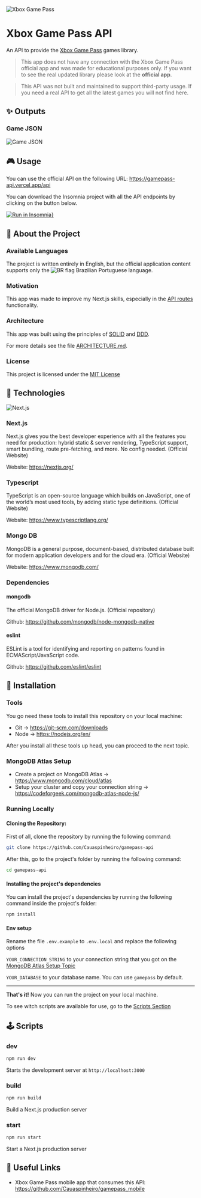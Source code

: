 ![Xbox Game Pass](.github/cover.png)

# Xbox Game Pass API

An API to provide the [Xbox Game Pass](https://www.xbox.com/en-us/xbox-game-pass) games library.

> This app does not have any connection with the Xbox Game Pass official app and was made for educational purposes only. If you want to see the real updated library please look at the **official app**.

> This API was not built and maintained to support third-party usage. If you need a real API to get all the latest games you will not find here.

## :sparkles: Outputs

### Game JSON

![Game JSON](.github/game.png)

## :video_game: Usage

You can use the official API on the following URL: https://gamepass-api.vercel.app/api

You can download the Insomnia project with all the API endpoints by clicking on the button below.

[![Run in Insomnia}](https://insomnia.rest/images/run.svg)](https://insomnia.rest/run/?label=Gamepass%20API&uri=https%3A%2F%2Fraw.githubusercontent.com%2FCauaspinheiro%2Fgamepass-api%2Fmain%2F.github%2Finsomnia.yaml)

## :page_facing_up: About the Project

### Available Languages

The project is written entirely in English, but the official application content supports only the ![BR flag](.github/BR.png) Brazilian Portuguese language.

### Motivation

This app was made to improve my Next.js skills, especially in the [API routes](https://nextjs.org/docs/api-routes/introduction) functionality.

### Architecture

This app was built using the principles of [SOLID](https://en.wikipedia.org/wiki/SOLID) and [DDD](https://en.wikipedia.org/wiki/Domain-driven_design).

For more details see the file [ARCHITECTURE.md](ARCHITECTURE.md).

### License

This project is licensed under the [MIT License](LICENSE)

## :test_tube: Technologies

![Next.js](https://blog.rocketseat.com.br/content/images/2018/12/image-93.png)

### Next.js

Next.js gives you the best developer experience with all the features you need for production: hybrid static & server rendering, TypeScript support, smart bundling, route pre-fetching, and more. No config needed. (Official Website)

Website: https://nextjs.org/

### Typescript

TypeScript is an open-source language which builds on JavaScript, one of the world’s most used tools, by adding static type definitions. (Official Website)

Website: https://www.typescriptlang.org/

### Mongo DB

MongoDB is a general purpose, document-based, distributed database built for modern application developers and for the cloud era. (Official Website)

Website: https://www.mongodb.com/

### Dependencies

#### mongodb

The official MongoDB driver for Node.js. (Official repository)

Github: https://github.com/mongodb/node-mongodb-native

#### eslint

ESLint is a tool for identifying and reporting on patterns found in ECMAScript/JavaScript code.

Github: https://github.com/eslint/eslint

## :construction_worker: Installation

### Tools

You go need these tools to install this repository on your local machine:

- Git -> https://git-scm.com/downloads
- Node -> https://nodejs.org/en/

After you install all these tools up head, you can proceed to the next topic.

### MongoDB Atlas Setup

- Create a project on MongoDB Atlas -> https://www.mongodb.com/cloud/atlas
- Setup your cluster and copy your connection string -> https://codeforgeek.com/mongodb-atlas-node-js/

### Running Locally

#### Cloning the Repository:

First of all, clone the repository by running the following command:

```bash
git clone https://github.com/Cauaspinheiro/gamepass-api
```

After this, go to the project's folder by running the following command:

```bash
cd gamepass-api
```

#### Installing the project's dependencies

You can install the project's dependencies by running the following command inside the project's folder:

```bash
npm install
```

#### Env setup

Rename the file `.env.example` to `.env.local` and replace the following options

`YOUR_CONNECTION_STRING` to your connection string that you got on the [MongoDB Atlas Setup Topic](#mongodb-atlas-setup)

`YOUR_DATABASE` to your database name. You can use `gamepass` by default.

---

**That's it!** Now you can run the project on your local machine.

To see witch scripts are available for use, go to the [Scripts Section](#scripts)

## :joystick: Scripts

### dev

```bash
npm run dev
```

Starts the development server at `http://localhost:3000`

### build

```bash
npm run build
```

Build a Next.js production server

### start

```bash
npm run start
```

Start a Next.js production server

## :link: Useful Links

- Xbox Game Pass mobile app that consumes this API: https://github.com/Cauaspinheiro/gamepass_mobile
